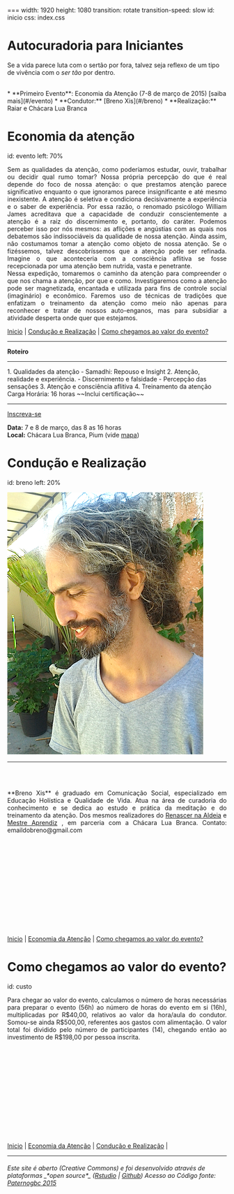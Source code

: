 
===
width: 1920
height: 1080
transition: rotate
transition-speed: slow
id: inicio
css: index.css

# Autocuradoria para Iniciantes

Se a vida parece luta com o sertão por fora, talvez seja reflexo de um tipo de vivência com o *ser tão* por dentro.  

<br>
* **Primeiro Evento**: Economia da Atenção (7-8 de março de 2015)
[saiba mais](#/evento)
* **Condutor:** [Breno Xis](#/breno)
* **Realização:** Raiar e Chácara Lua Branca


Economia da atenção
====================
id: evento
left: 70% 

 <p align="justify"> 
Sem as qualidades da atenção, como poderíamos estudar, ouvir, trabalhar ou decidir qual rumo tomar? Nossa própria percepção do que é real depende do foco de nossa atenção: o que prestamos atenção parece significativo enquanto o que ignoramos parece insignificante e até mesmo inexistente. A atenção é seletiva e condiciona decisivamente a experiência e o saber de experiência. Por essa razão, o renomado psicólogo William James acreditava que a capacidade de conduzir conscientemente a atenção é a raiz do discernimento e, portanto, do caráter. Podemos perceber isso por nós mesmos: as aflições e angústias com as quais nos debatemos são indissociáveis da qualidade de nossa atenção. Ainda assim, não costumamos tomar a atenção como objeto de nossa atenção. Se o fizéssemos, talvez descobríssemos que a atenção pode ser refinada. Imagine o que aconteceria com a consciência aflitiva se fosse recepcionada por uma atenção bem nutrida, vasta e penetrante.  
<br>
Nessa expedição, tomaremos o caminho da atenção para compreender o que nos chama a atenção, por que e como. Investigaremos como a atenção pode ser magnetizada, encantada e utilizada para fins de controle social (imaginário) e econômico. Faremos uso de técnicas de tradições que enfatizam o treinamento da atenção como meio não apenas para reconhecer e tratar de nossos auto-enganos, mas para subsidiar a atividade desperta onde quer que estejamos. 
</p>



[Inicio](#/inicio) | [Condução e Realização](#/breno) |  [Como chegamos ao valor do evento?](#/custo)

***

**Roteiro** 

<hr>
 1. Qualidades da atenção  
  - Samadhi: Repouso e Insight
 2. Atenção, realidade e experiência.
  - Discernimento e falsidade
  - Percepção das sensações
 3. Atenção e consciência aflitiva
 4. Treinamento da atenção    
 <br>
 Carga Horária: 16 horas   
 ~~Inclui certificação~~

<hr>
<a href="https://docs.google.com/forms/d/1qU3MhD1Riw2hAM-c1CebzRwn2GhIQZMUclBp8lvheGc/viewform?usp=send_form" target="_blank">Inscreva-se</a> 

**Data:** 7 e 8 de março, das 8 as 16 horas  
**Local:** Chácara Lua Branca, Pium (vide <a href="https://www.google.com/maps/d/edit?mid=zZTID8WggEKc.kygYIshGbAyg" target="_blank">mapa</a>)

Condução e Realização
=======
id: breno
left: 20%
<br>

![Breno Xis](breno2.jpg)  

***
<br><br>
 <p align="justify"> 
**Breno Xis** é graduado em Comunicação Social, especializado em Educação Holística e Qualidade de Vida. Atua na área de curadoria do conhecimento e se dedica ao estudo e prática da meditação e do treinamento da atenção. Dos mesmos realizadores do <a href="https://www.renascernaaldeia.wordpress.com" target="_blank">Renascer na Aldeia</a>
e <a href="http://raiar.wordpress.com/mestre-aprendiz/" target="_blank">Mestre Aprendiz</a> , em parceria com a Chácara Lua Branca.  
Contato: emaildobreno@gmail.com
</p>
<br><br><br><br><br><br><br><br><br><br><br><br>

[Inicio](#/inicio) | [Economia da Atenção](#/evento) |  [Como chegamos ao valor do evento?](#/custo)


Como chegamos ao valor do evento?
======
id: custo
<br>

<p align="justify"> 
Para chegar ao valor do evento, calculamos o número de horas necessárias para preparar o evento (56h) ao número de horas do evento em si (16h), multiplicadas por R$40,00, relativos ao valor da hora/aula do condutor. Somou-se ainda R$500,00, referentes aos gastos com alimentação. O valor total foi dividido pelo número de participantes (14), chegando então ao investimento de R$198,00 por pessoa inscrita. 
</p>


<br><br><br><br><br><br><br><br><br><br><br><br>

[Inicio](#/inicio) | [Economia da Atenção](#/evento) | [Condução e Realização](#/breno) | 
<hr>
<h6>Este site é aberto (Creative Commons) e foi desenvolvido através de plataformas _*open source*_ (<a href="http://www.rstudio.com/" target="_blank">Rstudio</a>
| <a href="http://github.com/" target="_blank">Github</a>)   
Acesso ao Código fonte: <a href="https://github.com/paternogbc/breno/tree/gh-pages" target="_blank">Paternogbc 2015</a>

